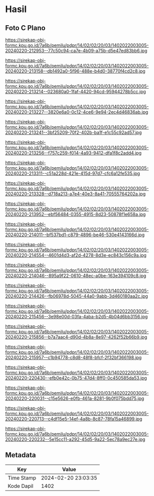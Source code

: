 # Hasil

## Foto C Plano

https://sirekap-obj-formc.kpu.go.id/7a6b/pemilu/pdpr/14/02/02/20/03/1402022003005-20240220-212953--77c50c94-ca7e-4b09-a75b-d5e47ed83bb6.jpg

https://sirekap-obj-formc.kpu.go.id/7a6b/pemilu/pdpr/14/02/02/20/03/1402022003005-20240220-213158--db1492a0-5f96-488e-b4d0-38770f4cd2c8.jpg

https://sirekap-obj-formc.kpu.go.id/7a6b/pemilu/pdpr/14/02/02/20/03/1402022003005-20240220-213214--023680a0-1faf-4420-94cd-95944278b5cc.jpg

https://sirekap-obj-formc.kpu.go.id/7a6b/pemilu/pdpr/14/02/02/20/03/1402022003005-20240220-213227--3820e6a0-0c12-4ce6-9e94-2ec4d46836ab.jpg

https://sirekap-obj-formc.kpu.go.id/7a6b/pemilu/pdpr/14/02/02/20/03/1402022003005-20240220-213241--3bf25209-70f2-402b-ba1f-e1c55c92ad57.jpg

https://sirekap-obj-formc.kpu.go.id/7a6b/pemilu/pdpr/14/02/02/20/03/1402022003005-20240220-213256--f757c259-f014-4a93-9412-dfa1f8c2add4.jpg

https://sirekap-obj-formc.kpu.go.id/7a6b/pemilu/pdpr/14/02/02/20/03/1402022003005-20240220-213311--c51a228d-421e-415d-97d7-cfc6a12fe535.jpg

https://sirekap-obj-formc.kpu.go.id/7a6b/pemilu/pdpr/14/02/02/20/03/1402022003005-20240220-213328--d718a213-a7e4-40e3-8a41-70555764202a.jpg

https://sirekap-obj-formc.kpu.go.id/7a6b/pemilu/pdpr/14/02/02/20/03/1402022003005-20240220-213952--ebf56484-0355-4915-8d23-50878f1e658a.jpg

https://sirekap-obj-formc.kpu.go.id/7a6b/pemilu/pdpr/14/02/02/20/03/1402022003005-20240220-214011--bf537bd1-c879-4896-be46-530e4143166d.jpg

https://sirekap-obj-formc.kpu.go.id/7a6b/pemilu/pdpr/14/02/02/20/03/1402022003005-20240220-214554--4601d4d3-af2d-4278-8d3e-ec843c156c9a.jpg

https://sirekap-obj-formc.kpu.go.id/7a6b/pemilu/pdpr/14/02/02/20/03/1402022003005-20240220-214046--895a9f22-0610-48ec-a0be-163e394109c8.jpg

https://sirekap-obj-formc.kpu.go.id/7a6b/pemilu/pdpr/14/02/02/20/03/1402022003005-20240220-214426--fb06978d-5045-44a0-9abb-3d460180aa2c.jpg

https://sirekap-obj-formc.kpu.go.id/7a6b/pemilu/pdpr/14/02/02/20/03/1402022003005-20240220-215456--3e98e00d-03fa-4aba-b2d5-4b04d6bb3156.jpg

https://sirekap-obj-formc.kpu.go.id/7a6b/pemilu/pdpr/14/02/02/20/03/1402022003005-20240220-215856--b7a7aac4-d90d-4b8a-8e97-4262f52b66b9.jpg

https://sirekap-obj-formc.kpu.go.id/7a6b/pemilu/pdpr/14/02/02/20/03/1402022003005-20240220-215957--c1b94778-c8d8-48f8-bfcf-2f32bf366198.jpg

https://sirekap-obj-formc.kpu.go.id/7a6b/pemilu/pdpr/14/02/02/20/03/1402022003005-20240220-220430--efb0e42c-0b75-47d4-8ff0-0c450585da53.jpg

https://sirekap-obj-formc.kpu.go.id/7a6b/pemilu/pdpr/14/02/02/20/03/1402022003005-20240220-220031--c15e5626-e0fb-461a-8281-9b0f075bdd75.jpg

https://sirekap-obj-formc.kpu.go.id/7a6b/pemilu/pdpr/14/02/02/20/03/1402022003005-20240220-220713--c4df15e5-14ef-4a8b-8c87-78fa15a46899.jpg

https://sirekap-obj-formc.kpu.go.id/7a6b/pemilu/pdpr/14/02/02/20/03/1402022003005-20240220-220232--5e15cc11-a292-45d5-9a22-5ec78a9ec27e.jpg


## Metadata

| Key        | Value               |
| ---------- | ------------------- |
| Time Stamp | 2024-02-20 23:03:35 |
| Kode Dapil | 1402                |




